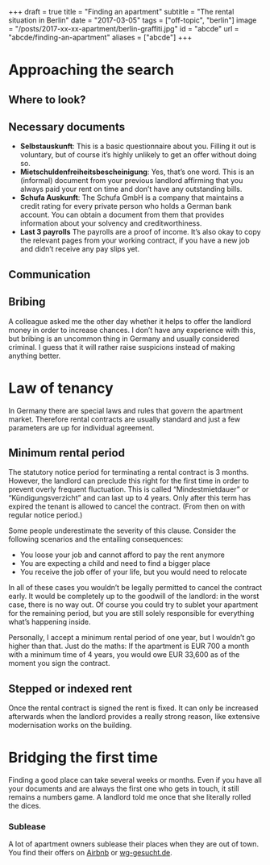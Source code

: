 +++
draft = true
title = "Finding an apartment"
subtitle = "The rental situation in Berlin"
date = "2017-03-05"
tags = ["off-topic", "berlin"]
image = "/posts/2017-xx-xx-apartment/berlin-graffiti.jpg"
id = "abcde"
url = "abcde/finding-an-apartment"
aliases = ["abcde"]
+++

# Approaching the search

## Where to look?

## Necessary documents

- **Selbstauskunft**: This is a basic questionnaire about you. Filling it out is voluntary, but of course it’s highly unlikely to get an offer without doing so.
- **Mietschuldenfreiheitsbescheinigung**: Yes, that’s one word. This is an (informal) document from your previous landlord affirming that you always paid your rent on time and don’t have any outstanding bills.
- **Schufa Auskunft**: The Schufa GmbH is a company that maintains a credit rating for every private person who holds a German bank account. You can obtain a document from them that provides information about your solvency and creditworthiness.
- **Last 3 payrolls** The payrolls are a proof of income. It’s also okay to copy the relevant pages from your working contract, if you have a new job and didn’t receive any pay slips yet.

## Communication

## Bribing

A colleague asked me the other day whether it helps to offer the landlord money in order to increase chances. I don’t have any experience with this, but bribing is an uncommon thing in Germany and usually considered criminal. I guess that it will rather raise suspicions instead of making anything better.

# Law of tenancy

In Germany there are special laws and rules that govern the apartment market. Therefore rental contracts are usually standard and just a few parameters are up for individual agreement.

## Minimum rental period

The statutory notice period for terminating a rental contract is 3 months. However, the landlord can preclude this right for the first time in order to prevent overly frequent fluctuation. This is called “Mindestmietdauer” or “Kündigungsverzicht” and can last up to 4 years. Only after this term has expired the tenant is allowed to cancel the contract. (From then on with regular notice period.)

Some people underestimate the severity of this clause. Consider the following scenarios and the entailing consequences:

- You loose your job and cannot afford to pay the rent anymore
- You are expecting a child and need to find a bigger place
- You receive the job offer of your life, but you would need to relocate

In all of these cases you wouldn’t be legally permitted to cancel the contract early. It would be completely up to the goodwill of the landlord: in the worst case, there is no way out. Of course you could try to sublet your apartment for the remaining period, but you are still solely responsible for everything what’s happening inside.

Personally, I accept a minimum rental period of one year, but I wouldn’t go higher than that. Just do the maths: If the apartment is EUR 700 a month with a minimum time of 4 years, you would owe EUR 33,600 as of the moment you sign the contract.

## Stepped or indexed rent

Once the rental contract is signed the rent is fixed. It can only be increased afterwards when the landlord provides a really strong reason, like extensive modernisation works on the building.

# Bridging the first time

Finding a good place can take several weeks or months. Even if you have all your documents and are always the first one who gets in touch, it still remains a numbers game. A landlord told me once that she literally rolled the dices.

### Sublease

A lot of apartment owners sublease their places when they are out of town. You find their offers on [Airbnb](https://www.airbnb.com) or [wg-gesucht.de](http://www.wg-gesucht.de/).
